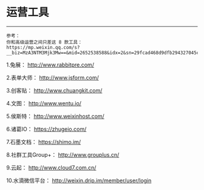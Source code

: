 # 运营工具
---------------------------------------
    参考：
    你和高级运营之间只差这 8 款工具：
    https://mp.weixin.qq.com/s?__biz=MzA3NTM3Mjk3Mw==&mid=2652538588&idx=2&sn=29fcad468d9dfb294327045c351bf293&scene=0&key=f5c31ae61525f82e12a1c3b266195a8df5834d0369b8912ecd55004f89afd14ed9f5017aa16f04973fa293c8ac5d608b&ascene=0&uin=MjcyMjQzMjU%3D&devicetype=iMac+Macmini7%2C1+OSX+OSX+10.11.4+build(15E65)&version=11020201&pass_ticket=KAbKwAftxX0PvLHubg%2FjgzXEe59Q7KrcWajszgKVFis%3D
1.兔展： http://www.rabbitpre.com/

2.表单大师： http://www.jsform.com/

3.创客贴： http://www.chuangkit.com/

4.文图： http://www.wentu.io/

5.侯斯特： http://www.weixinhost.com/

6.诸葛IO： https://zhugeio.com/

7.石墨文档： https://shimo.im/

8.社群工具Group+： http://www.grouplus.cn/

9.云起： http://www.cloud7.com.cn/

10.水滴微信平台： http://weixin.drip.im/member/user/login